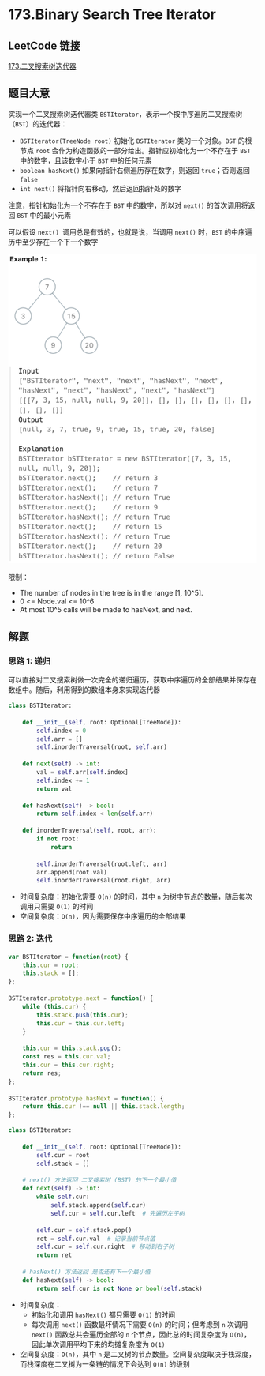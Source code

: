 # 173.Binary Search Tree Iterator

## LeetCode 链接

[173.二叉搜索树迭代器](https://leetcode.cn/problems/binary-search-tree-iterator/)

## 题目大意

实现一个二叉搜索树迭代器类 `BSTIterator`，表示一个按中序遍历二叉搜索树（`BST`）的迭代器：
- `BSTIterator(TreeNode root)` 初始化 `BSTIterator` 类的一个对象。`BST` 的根节点 `root` 会作为构造函数的一部分给出。指针应初始化为一个不存在于 `BST` 中的数字，且该数字小于 `BST` 中的任何元素
- `boolean hasNext()` 如果向指针右侧遍历存在数字，则返回 `true`；否则返回 `false` 
- `int next()` 将指针向右移动，然后返回指针处的数字
  
注意，指针初始化为一个不存在于 `BST` 中的数字，所以对 `next()` 的首次调用将返回 `BST` 中的最小元素

可以假设 `next() `调用总是有效的，也就是说，当调用 `next()` 时，`BST` 的中序遍历中至少存在一个下一个数字

![alt text](images/example173.png)

限制：
- The number of nodes in the tree is in the range [1, 10^5].
- 0 <= Node.val <= 10^6
- At most 10^5 calls will be made to hasNext, and next.

## 解题

### 思路 1: 递归

可以直接对二叉搜索树做一次完全的递归遍历，获取中序遍历的全部结果并保存在数组中。随后，利用得到的数组本身来实现迭代器

```python
class BSTIterator:

    def __init__(self, root: Optional[TreeNode]):
        self.index = 0
        self.arr = []
        self.inorderTraversal(root, self.arr)

    def next(self) -> int:
        val = self.arr[self.index]
        self.index += 1
        return val

    def hasNext(self) -> bool:
        return self.index < len(self.arr)
    
    def inorderTraversal(self, root, arr):
        if not root:
            return
        
        self.inorderTraversal(root.left, arr)
        arr.append(root.val)
        self.inorderTraversal(root.right, arr)
```

- 时间复杂度：初始化需要 `O(n)` 的时间，其中 `n` 为树中节点的数量，随后每次调用只需要 `O(1)` 的时间
- 空间复杂度：`O(n)`，因为需要保存中序遍历的全部结果

### 思路 2: 迭代

```js
var BSTIterator = function(root) {
    this.cur = root;
    this.stack = [];
};

BSTIterator.prototype.next = function() {
    while (this.cur) {
        this.stack.push(this.cur);
        this.cur = this.cur.left;
    }

    this.cur = this.stack.pop();
    const res = this.cur.val;
    this.cur = this.cur.right;
    return res;
};

BSTIterator.prototype.hasNext = function() {
    return this.cur !== null || this.stack.length;
};
```
```python
class BSTIterator:

    def __init__(self, root: Optional[TreeNode]):
        self.cur = root
        self.stack = []

    # next() 方法返回 二叉搜索树 (BST) 的下一个最小值
    def next(self) -> int:
        while self.cur:
            self.stack.append(self.cur)
            self.cur = self.cur.left  # 先遍历左子树
        
        self.cur = self.stack.pop()
        ret = self.cur.val  # 记录当前节点值
        self.cur = self.cur.right  # 移动到右子树
        return ret
    
    # hasNext() 方法返回 是否还有下一个最小值
    def hasNext(self) -> bool:
        return self.cur is not None or bool(self.stack)
```

- 时间复杂度：
  - 初始化和调用 `hasNext()` 都只需要 `O(1)` 的时间
  - 每次调用 `next()` 函数最坏情况下需要 `O(n)` 的时间；但考虑到 `n` 次调用 `next()` 函数总共会遍历全部的 `n` 个节点，因此总的时间复杂度为 `O(n)`，因此单次调用平均下来的均摊复杂度为 `O(1)`
- 空间复杂度：`O(n)`，其中 `n` 是二叉树的节点数量。空间复杂度取决于栈深度，而栈深度在二叉树为一条链的情况下会达到 `O(n)` 的级别



